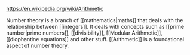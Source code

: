 https://en.wikipedia.org/wiki/Arithmetic

Number theory is a branch of [[mathematics|maths]] that deals with the relationship between [[integers]].
It deals with concepts such as [[prime number|prime numbers]], [[divisibility]], [[Modular Arithmetic]], [[diophantine equations]] and other stuff.
[[Arithmetic]] is a foundational aspect of number theory.